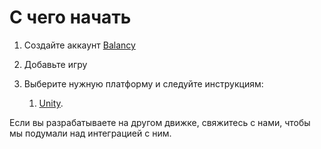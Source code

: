 # С чего начать

1. Создайте аккаунт [Balancy](https://admin.balancy.dev/)
2. Добавьте игру
4. Выберите нужную платформу и следуйте инструкциям:

    1. [Unity](/basic/integration_unity3d).

Если вы разрабатываете на другом движке, свяжитесь с нами, чтобы мы подумали над интеграцией с ним.